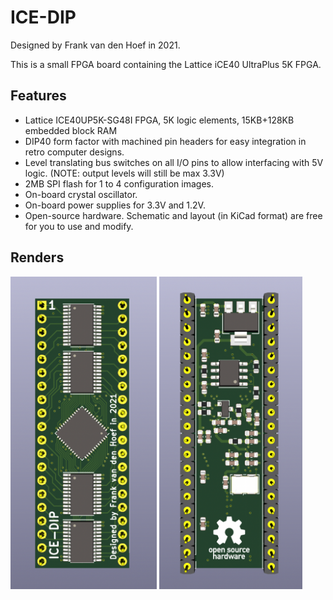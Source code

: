# ICE-DIP

Designed by Frank van den Hoef in 2021.

This is a small FPGA board containing the Lattice iCE40 UltraPlus 5K FPGA. 

## Features
- Lattice ICE40UP5K-SG48I FPGA, 5K logic elements, 15KB+128KB embedded block RAM
- DIP40 form factor with machined pin headers for easy integration in retro computer designs.
- Level translating bus switches on all I/O pins to allow interfacing with 5V logic. (NOTE: output levels will still be max 3.3V)
- 2MB SPI flash for 1 to 4 configuration images.
- On-board crystal oscillator.
- On-board power supplies for 3.3V and 1.2V.
- Open-source hardware. Schematic and layout (in KiCad format) are free for you to use and modify.

## Renders
<img height="500px" src="img/ICE-DIP front.png"> <img height="500px" src="img/ICE-DIP back.png">
